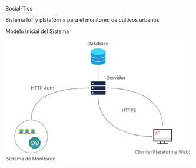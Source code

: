 Social-Tics

Sistema IoT y plataforma para el monitoreo de cultivos urbanos 

Modelo Inicial del Sistema 

![alt text](https://github.com/NicolasBQ/social-tics/blob/main/initial_model.jpg?raw=true)
